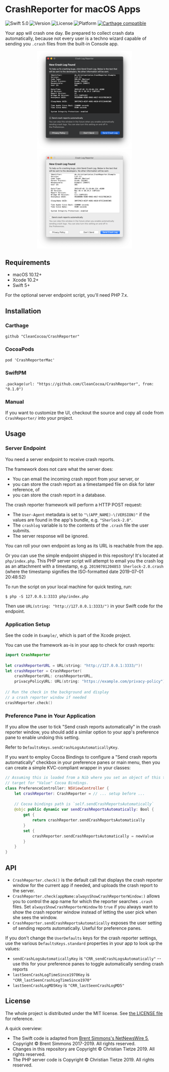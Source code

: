 # CrashReporter for macOS Apps

![Swift 5.0](https://img.shields.io/badge/Swift-5.0-blue.svg?style=flat)
![Version](https://img.shields.io/github/tag/CleanCocoa/CrashReporter.svg?style=flat)
![License](https://img.shields.io/github/license/CleanCocoa/CrashReporter.svg?style=flat)
![Platform](https://img.shields.io/badge/platform-macOS-lightgrey.svg?style=flat)
[![Carthage compatible](https://img.shields.io/badge/Carthage-compatible-4BC51D.svg?style=flat)](https://github.com/Carthage/Carthage)

Your app will crash one day. Be prepared to collect crash data automatically, because not every user is a techno wizard capable of sending you `.crash` files from the built-in Console app.

<div align="center">
    <a href="assets/reporter-light.png"><img src="assets/reporter-light.png" width="300"/></a>
    <a href="assets/reporter-dark.png"><img src="assets/reporter-dark.png" width="300"/></a>
</div>

## Requirements

- macOS 10.12+
- Xcode 10.2+
- Swift 5+

For the optional server endpoint script, you'll need PHP 7.x.


## Installation

### Carthage

    github "CleanCocoa/CrashReporter"

### CocoaPods

    pod 'CrashReporterMac'
    
### SwiftPM

    .package(url: "https://github.com/CleanCocoa/CrashReporter", from: "0.1.0")

### Manual

If you want to customize the UI, checkout the source and copy all code from `CrashReporter/` into your project.


## Usage

### Server Endpoint

You need a server endpoint to receive crash reports.

The framework does not care what the server does:

- You can email the incoming crash report from your server, or
- you can store the crash report as a timestamped file on disk for later reference, of
- you can store the crash report in a database.

The crash reporter framework will perform a HTTP POST request:

- The `User-Agent` metadata is set to `"\(APP_NAME)-\(VERSION)"` if the values are found in the app's bundle, e.g. `"Sherlock-2.0"`.
- The `crashlog` variable is to the contents of the `.crash` file the user submits.
- The server response will be ignored.

You can roll your own endpoint as long as its URL is reachable from the app.

Or you can use the simple endpoint shipped in this repository! It's located at `php/index.php`. This PHP server script will attempt to email you the crash log as an attachment with a timestamp, e.g. `20190701204853 Sherlock-2.0.crash` (where the timestamp signifies the ISO-formatted date 2019-07-01 20:48:52)

To run the script on your local machine for quick testing, run:

    $ php -S 127.0.0.1:3333 php/index.php

Then use `URL(string: "http://127.0.0.1:3333/")` in your Swift code for the endpoint.


### Application Setup

See the code in `Example/`, which is part of the Xcode project.

You can use the framework as-is in your app to check for crash reports:

```swift
import CrashReporter

let crashReporterURL = URL(string: "http://127.0.0.1:3333/")!
let crashReporter = CrashReporter(
    crashReporterURL: crashReporterURL,
    privacyPolicyURL: URL(string: "https://example.com/privacy-policy")!)

// Run the check in the background and display 
// a crash reporter window if needed
crashReporter.check()
```


### Preference Pane in Your Application

If you allow the user to tick "Send crash reports automatically" in the crash reporter window, you should add a similar option to your app's preference pane to enable undoing this setting.

Refer to `DefaultsKeys.sendCrashLogsAutomaticallyKey`.

If you want to employ Cocoa Bindings to configure a "Send crash reports automatically" checkbox in your preference panes or main menu, then you can create a simple KVC-compliant wrapper in your classes:

```swift
// Assuming this is loaded from a Nib where you set an object of this type as the
// target for "Value" Cocoa Bindings.
class PreferenceController: NSViewController {
    let crashReporter: CrashReporter = // ... setup before ...
    
    // Cocoa bindings path is `self.sendCrashReportsAutomatically`
    @objc public dynamic var sendCrashReportsAutomatically: Bool {
        get {
            return crashReporter.sendCrashReportsAutomatically
        }
        set {
            crashReporter.sendCrashReportsAutomatically = newValue
        }
    }
}
```


## API

- `CrashReporter.check()` is the default call that displays the crash reporter window for the current app if needed, and uploads the crash report to the server.
- `CrashReporter.check(appName:alwaysShowCrashReporterWindow:)` allows you to control the app name for which the reporter searches `.crash` files. Set `alwaysShowCrashReporterWindow` to `true` if you always want to show the crash reporter window instead of letting the user pick when she sees the window.
- `CrashReporter.sendCrashReportsAutomatically` exposes the user setting of sending reports automatically. Useful for preference panes.

If you don't change the `UserDefaults` keys for the crash reporter settings, use the various `DefaultsKeys.standard` properties in your app to look up the values:

- `sendCrashLogsAutomaticallyKey` is `"CRR_sendCrashLogsAutomatically"` -- use this for your preference panes to toggle automatically sending crash reports
- `lastSeenCrashLogTimeSince1970Key` is `"CRR_lastSeenCrashLogTimeSince1970"`
- `lastSeenCrashLogMD5Key` is `"CRR_lastSeenCrashLogMD5"`


## License

The whole project is distributed under the MIT license. See [the LICENSE file](LICENSE) for reference.

A quick overview:

- The Swift code is adapted from [Brent Simmons's NetNewsWire 5](https://github.com/brentsimmons/NetNewsWire), Copyright &copy; Brent Simmons 2017-2019. All rights reserved.
- Changes in this repository are Copyright &copy; Christian Tietze 2019. All rights reserved.
- The PHP server code is Copyright &copy; Christian Tietze 2019. All rights reserved.

